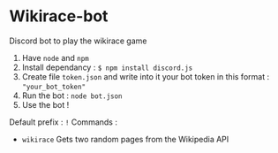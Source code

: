 
# Wikirace-bot
Discord bot to play the wikirace game

 1. Have `node` and `npm`
 2. Install dependancy : `$ npm install discord.js`
 3. Create file `token.json` and write into it your bot token in this format :
 `"your_bot_token"`
 4. Run the bot : `node bot.json`
 5. Use the bot !

Default prefix : `!`
Commands :
 - `wikirace` Gets two random pages from the Wikipedia API
